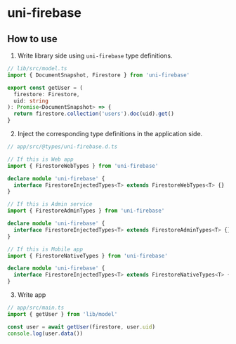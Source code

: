 # uni-firebase

## How to use

1. Write library side using `uni-firebase` type definitions.

```ts
// lib/src/model.ts
import { DocumentSnapshot, Firestore } from 'uni-firebase'

export const getUser = (
  firestore: Firestore,
  uid: string
): Promise<DocumentSnapshot> => {
  return firestore.collection('users').doc(uid).get()
}
```

2. Inject the corresponding type definitions in the application side.

```ts
// app/src/@types/uni-firebase.d.ts

// If this is Web app
import { FirestoreWebTypes } from 'uni-firebase'

declare module 'uni-firebase' {
  interface FirestoreInjectedTypes<T> extends FirestoreWebTypes<T> {}
}

// If this is Admin service
import { FirestoreAdminTypes } from 'uni-firebase'

declare module 'uni-firebase' {
  interface FirestoreInjectedTypes<T> extends FirestoreAdminTypes<T> {}
}

// If this is Mobile app
import { FirestoreNativeTypes } from 'uni-firebase'

declare module 'uni-firebase' {
  interface FirestoreInjectedTypes<T> extends FirestoreNativeTypes<T> {}
}
```

3. Write app

```ts
// app/src/main.ts
import { getUser } from 'lib/model'

const user = await getUser(firestore, user.uid)
console.log(user.data())
```

